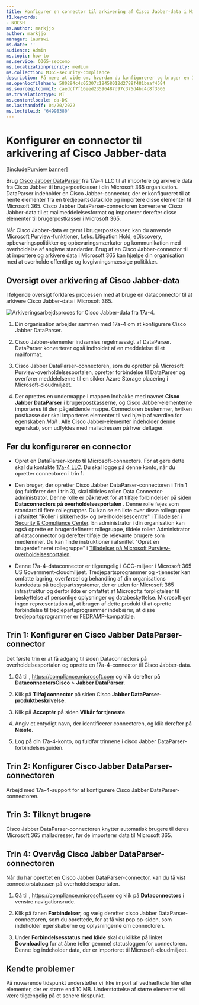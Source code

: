 ```yaml
---
title: Konfigurer en connector til arkivering af Cisco Jabber-data i Microsoft 365
f1.keywords:
- NOCSH
ms.author: markjjo
author: markjjo
manager: laurawi
ms.date: ''
audience: Admin
ms.topic: how-to
ms.service: O365-seccomp
ms.localizationpriority: medium
ms.collection: M365-security-compliance
description: Få mere at vide om, hvordan du konfigurerer og bruger en 17a-4 Cisco Jabber DataParser-connector til at importere og arkivere Cisco Jabber-data i Microsoft 365.
ms.openlocfilehash: 580294c4c05307c18458012d2789f481baaf4584
ms.sourcegitcommit: caedcf7f16eed23596487d97c375d4bc4c8f3566
ms.translationtype: MT
ms.contentlocale: da-DK
ms.lasthandoff: 04/20/2022
ms.locfileid: "64998380"
---
```

# <a name="set-up-a-connector-to-archive-cisco-jabber-data"></a>Konfigurer en connector til arkivering af Cisco Jabber-data

[!include[Purview banner](../includes/purview-rebrand-banner.md)]

Brug [Cisco Jabber DataParser](https://www.17a-4.com/jabber-dataparser/) fra 17a-4 LLC til at importere og arkivere data fra Cisco Jabber til brugerpostkasser i din Microsoft 365 organisation. DataParser indeholder en Cisco Jabber-connector, der er konfigureret til at hente elementer fra en tredjepartsdatakilde og importere disse elementer til Microsoft 365. Cisco Jabber DataParser-connectoren konverterer Cisco Jabber-data til et mailmeddelelsesformat og importerer derefter disse elementer til brugerpostkasser i Microsoft 365.

Når Cisco Jabber-data er gemt i brugerpostkasser, kan du anvende Microsoft Purview-funktioner, f.eks. Litigation Hold, eDiscovery, opbevaringspolitikker og opbevaringsmærkater og kommunikation med overholdelse af angivne standarder. Brug af en Cisco Jabber-connector til at importere og arkivere data i Microsoft 365 kan hjælpe din organisation med at overholde offentlige og lovgivningsmæssige politikker.

## <a name="overview-of-archiving-cisco-jabber-data"></a>Oversigt over arkivering af Cisco Jabber-data

I følgende oversigt forklares processen med at bruge en dataconnector til at arkivere Cisco Jabber-data i Microsoft 365.

![Arkiveringsarbejdsproces for Cisco Jabber-data fra 17a-4.](../media/CiscoJabberDataParserConnectorWorkflow.png)

1. Din organisation arbejder sammen med 17a-4 om at konfigurere Cisco Jabber DataParser.

2. Cisco Jabber-elementer indsamles regelmæssigt af DataParser. DataParser konverterer også indholdet af en meddelelse til et mailformat.

3. Cisco Jabber DataParser-connectoren, som du opretter på Microsoft Purview-overholdelsesportalen, opretter forbindelse til DataParser og overfører meddelelserne til en sikker Azure Storage placering i Microsoft-cloudmiljøet.

4. Der oprettes en undermappe i mappen Indbakke med navnet **Cisco Jabber DataParser** i brugerpostkasserne, og Cisco Jabber-elementerne importeres til den pågældende mappe. Connectoren bestemmer, hvilken postkasse der skal importeres elementer til ved hjælp af værdien for egenskaben *Mail* . Alle Cisco Jabber-elementer indeholder denne egenskab, som udfyldes med mailadressen på hver deltager.

## <a name="before-you-set-up-a-connector"></a>Før du konfigurerer en connector

- Opret en DataParser-konto til Microsoft-connectors. For at gøre dette skal du kontakte [17a-4 LLC](https://www.17a-4.com/contact/). Du skal logge på denne konto, når du opretter connectoren i trin 1.

- Den bruger, der opretter Cisco Jabber DataParser-connectoren i Trin 1 (og fuldfører den i trin 3), skal tildeles rollen Data Connector-administrator. Denne rolle er påkrævet for at tilføje forbindelser på siden **Dataconnectors på overholdelsesportalen** . Denne rolle føjes som standard til flere rollegrupper. Du kan se en liste over disse rollegrupper i afsnittet "Roller i sikkerheds- og overholdelsescentre" i [Tilladelser i Security & Compliance Center](../security/office-365-security/permissions-in-the-security-and-compliance-center.md#roles-in-the-security--compliance-center). En administrator i din organisation kan også oprette en brugerdefineret rollegruppe, tildele rollen Administrator af dataconnector og derefter tilføje de relevante brugere som medlemmer. Du kan finde instruktioner i afsnittet "Opret en brugerdefineret rollegruppe" i [Tilladelser på Microsoft Purview-overholdelsesportalen](microsoft-365-compliance-center-permissions.md#create-a-custom-role-group).

- Denne 17a-4-dataconnector er tilgængelig i GCC-miljøer i Microsoft 365 US Government-cloudmiljøet. Tredjepartsprogrammer og -tjenester kan omfatte lagring, overførsel og behandling af din organisations kundedata på tredjepartssystemer, der er uden for Microsoft 365 infrastruktur og derfor ikke er omfattet af Microsofts forpligtelser til beskyttelse af personlige oplysninger og databeskyttelse. Microsoft gør ingen repræsentation af, at brugen af dette produkt til at oprette forbindelse til tredjepartsprogrammer indebærer, at disse tredjepartsprogrammer er FEDRAMP-kompatible.

## <a name="step-1-set-up-a-cisco-jabber-dataparser-connector"></a>Trin 1: Konfigurer en Cisco Jabber DataParser-connector

Det første trin er at få adgang til siden Dataconnectors på overholdelsesportalen og oprette en 17a-4-connector til Cisco Jabber-data.

1. Gå til , <https://compliance.microsoft.com> og klik derefter på **DataconnectorsCisco** >  **Jabber DataParser**.

2. Klik på **Tilføj connector** på siden Cisco **Jabber DataParser-produktbeskrivelse**.

3. Klik på **Acceptér** på siden **Vilkår for tjeneste**.

4. Angiv et entydigt navn, der identificerer connectoren, og klik derefter på **Næste**.

5. Log på din 17a-4-konto, og fuldfør trinnene i cisco Jabber DataParser-forbindelsesguiden.

## <a name="step-2-configure-the-cisco-jabber-dataparser-connector"></a>Trin 2: Konfigurer Cisco Jabber DataParser-connectoren

Arbejd med 17a-4-support for at konfigurere Cisco Jabber DataParser-connectoren.

## <a name="step-3-map-users"></a>Trin 3: Tilknyt brugere

Cisco Jabber DataParser-connectoren knytter automatisk brugere til deres Microsoft 365 mailadresser, før de importerer data til Microsoft 365.

## <a name="step-4-monitor-the-cisco-jabber-dataparser-connector"></a>Trin 4: Overvåg Cisco Jabber DataParser-connectoren

Når du har oprettet en Cisco Jabber DataParser-connector, kan du få vist connectorstatussen på overholdelsesportalen.

1. Gå til , <https://compliance.microsoft.com> og klik på **Dataconnectors** i venstre navigationsrude.

2. Klik på fanen **Forbindelser,** og vælg derefter cisco Jabber DataParser-connectoren, som du oprettede, for at få vist pop op-siden, som indeholder egenskaberne og oplysningerne om connectoren.

3. Under **Forbindelsesstatus med kilde** skal du klikke på linket **Downloadlog** for at åbne (eller gemme) statusloggen for connectoren. Denne log indeholder data, der er importeret til Microsoft-cloudmiljøet.

## <a name="known-issues"></a>Kendte problemer

På nuværende tidspunkt understøtter vi ikke import af vedhæftede filer eller elementer, der er større end 10 MB. Understøttelse af større elementer vil være tilgængelig på et senere tidspunkt.
